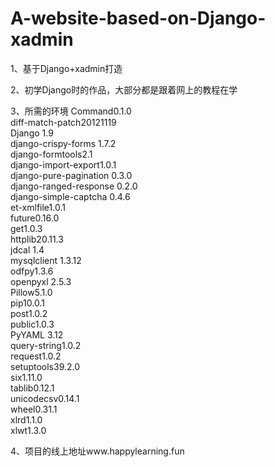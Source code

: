 # A-website-based-on-Django-xadmin
1、基于Django+xadmin打造   

2、初学Django时的作品，大部分都是跟着网上的教程在学  

3、所需的环境
Command0.1.0   
diff-match-patch20121119    
Django 1.9        
django-crispy-forms 1.7.2    
django-formtools2.1    
django-import-export1.0.1     
django-pure-pagination 0.3.0     
django-ranged-response 0.2.0    
django-simple-captcha  0.4.6    
et-xmlfile1.0.1     
future0.16.0     
get1.0.3     
httplib20.11.3         
jdcal 1.4    
mysqlclient 1.3.12       
odfpy1.3.6        
openpyxl 2.5.3    
Pillow5.1.0    
pip10.0.1      
post1.0.2       
public1.0.3        
PyYAML 3.12     
query-string1.0.2     
request1.0.2     
setuptools39.2.0      
six1.11.0           
tablib0.12.1   
unicodecsv0.14.1    
wheel0.31.1    
xlrd1.1.0    
xlwt1.3.0     

4、项目的线上地址www.happylearning.fun
